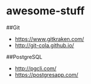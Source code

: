 # awesome-stuff

##Git
* https://www.gitkraken.com/
* http://git-cola.github.io/

##PostgreSQL
* http://pgcli.com/
* https://postgresapp.com/
